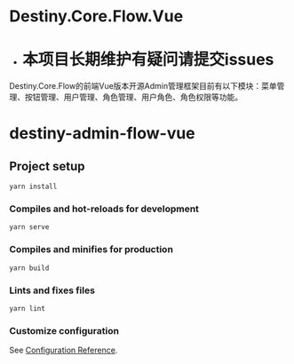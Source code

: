 # Destiny.Core.Flow.Vue
+ # 本项目长期维护有疑问请提交issues
 Destiny.Core.Flow的前端Vue版本开源Admin管理框架目前有以下模块：菜单管理、按钮管理、用户管理、角色管理、用户角色、角色权限等功能。


# destiny-admin-flow-vue

## Project setup
```
yarn install
```

### Compiles and hot-reloads for development
```
yarn serve
```

### Compiles and minifies for production
```
yarn build
```

### Lints and fixes files
```
yarn lint
```

### Customize configuration
See [Configuration Reference](https://cli.vuejs.org/config/).


